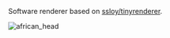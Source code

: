 Software renderer based on [ssloy/tinyrenderer](https://github.com/ssloy/tinyrenderer).

![african_head](https://i.imgur.com/iTAvF5f.jpg)